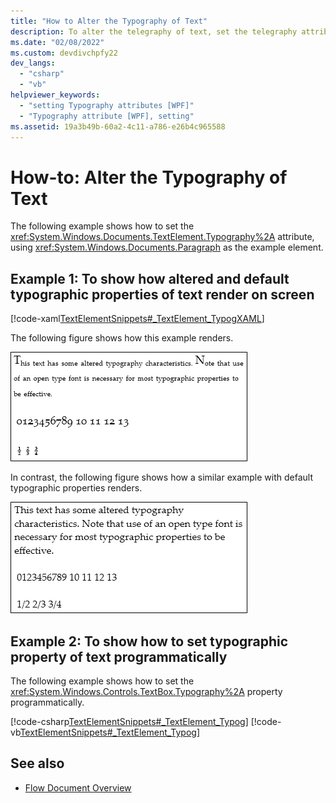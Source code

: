 ```yaml
---
title: "How to Alter the Typography of Text"
description: To alter the telegraphy of text, set the telegraphy attribute. You can set the typographic property of text programmatically. You can see how altered and default telegraphy properties of text render on screen each with an example.
ms.date: "02/08/2022"
ms.custom: devdivchpfy22
dev_langs: 
  - "csharp"
  - "vb"
helpviewer_keywords: 
  - "setting Typography attributes [WPF]"
  - "Typography attribute [WPF], setting"
ms.assetid: 19a3b49b-60a2-4c11-a786-e26b4c965588
---
```

# How-to: Alter the Typography of Text

The following example shows how to set the <xref:System.Windows.Documents.TextElement.Typography%2A> attribute, using <xref:System.Windows.Documents.Paragraph> as the example element.
  
## Example 1: To show how altered and default typographic properties of text render on screen

 [!code-xaml[TextElementSnippets#_TextElement_TypogXAML](~/samples/snippets/csharp/VS_Snippets_Wpf/TextElementSnippets/CSharp/Window1.xaml#_textelement_typogxaml)]
  
 The following figure shows how this example renders.
  
 ![Screenshot: Text element with altered typography](./media/textelement-typog.png "TextElement_Typog")
  
 In contrast, the following figure shows how a similar example with default typographic properties renders.
  
 ![Screenshot: Text element with default typography](./media/textelement-typog-default.png "TextElement_Typog_Default")
  
## Example 2: To show how to set typographic property of text programmatically

 The following example shows how to set the <xref:System.Windows.Controls.TextBox.Typography%2A> property programmatically.
  
 [!code-csharp[TextElementSnippets#_TextElement_Typog](~/samples/snippets/csharp/VS_Snippets_Wpf/TextElementSnippets/CSharp/Window1.xaml.cs#_textelement_typog)]
 [!code-vb[TextElementSnippets#_TextElement_Typog](~/samples/snippets/visualbasic/VS_Snippets_Wpf/TextElementSnippets/visualbasic/window1.xaml.vb#_textelement_typog)]
  
## See also

- [Flow Document Overview](flow-document-overview.md)
